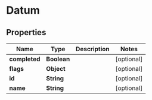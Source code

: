 

# Datum


## Properties

Name | Type | Description | Notes
------------ | ------------- | ------------- | -------------
**completed** | **Boolean** |  |  [optional]
**flags** | **Object** |  |  [optional]
**id** | **String** |  |  [optional]
**name** | **String** |  |  [optional]



